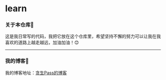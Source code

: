 # learn
### 关于本仓库💙

这是我日常写的代码，我把它放在这个仓库里，希望坚持不懈的努力可以让我在我喜欢的道路上越走越远，加油加油！😊

------

### 我的博客🔗

我的博客地址：[贪生Pass的博客](https://www.xiaoayu.xyz)


